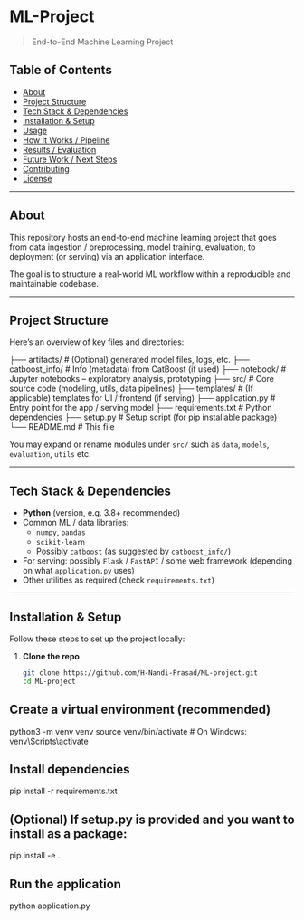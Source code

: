# ML-Project

> End-to-End Machine Learning Project

## Table of Contents

- [About](#about)  
- [Project Structure](#project-structure)  
- [Tech Stack & Dependencies](#tech-stack--dependencies)  
- [Installation & Setup](#installation--setup)  
- [Usage](#usage)  
- [How It Works / Pipeline](#how-it-works--pipeline)  
- [Results / Evaluation](#results--evaluation)  
- [Future Work / Next Steps](#future-work--next-steps)  
- [Contributing](#contributing)  
- [License](#license)

---

## About

This repository hosts an end-to-end machine learning project that goes from data ingestion / preprocessing, model training, evaluation, to deployment (or serving) via an application interface.  

The goal is to structure a real-world ML workflow within a reproducible and maintainable codebase.

---

## Project Structure

Here’s an overview of key files and directories:

├── artifacts/ # (Optional) generated model files, logs, etc.
├── catboost_info/ # Info (metadata) from CatBoost (if used)
├── notebook/ # Jupyter notebooks – exploratory analysis, prototyping
├── src/ # Core source code (modeling, utils, data pipelines)
├── templates/ # (If applicable) templates for UI / frontend (if serving)
├── application.py # Entry point for the app / serving model
├── requirements.txt # Python dependencies
├── setup.py # Setup script (for pip installable package)
└── README.md # This file


You may expand or rename modules under `src/` such as `data`, `models`, `evaluation`, `utils` etc.

---

## Tech Stack & Dependencies

- **Python** (version, e.g. 3.8+ recommended)  
- Common ML / data libraries:  
  - `numpy`, `pandas`  
  - `scikit-learn`  
  - Possibly `catboost` (as suggested by `catboost_info/`)  
- For serving: possibly `Flask` / `FastAPI` / some web framework (depending on what `application.py` uses)  
- Other utilities as required (check `requirements.txt`)

---

## Installation & Setup

Follow these steps to set up the project locally:

1. **Clone the repo**  
   ```sh
   git clone https://github.com/H-Nandi-Prasad/ML-project.git
   cd ML-project

## Create a virtual environment (recommended)

python3 -m venv venv
source venv/bin/activate   # On Windows: venv\Scripts\activate

## Install dependencies

 pip install -r requirements.txt

## (Optional) If setup.py is provided and you want to install as a package:

pip install -e .

## Run the application

python application.py



